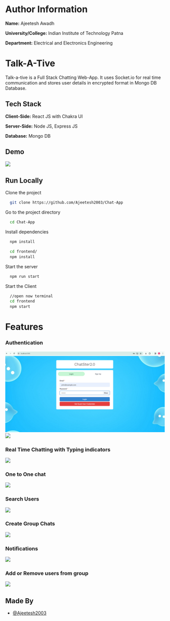 # Author Information

**Name:** Ajeetesh Awadh

**University/College:** Indian Institute of Technology Patna

**Department:** Electrical and Electronics Engineering

# Talk-A-Tive

Talk-a-tive is a Full Stack Chatting Web-App.
It uses Socket.io for real time communication and stores user details in encrypted format in Mongo DB Database.
## Tech Stack

**Client-Side:** React JS with Chakra UI

**Server-Side:** Node JS, Express JS

**Database:** Mongo DB
  
## Demo

![](https://github.com/Ajeetesh2003/Chat-App/blob/main/screenshots/group%20%2B%20notif.PNG)
## Run Locally

Clone the project

```bash
  git clone https://github.com/Ajeetesh2003/Chat-App
```

Go to the project directory

```bash
  cd Chat-App
```

Install dependencies

```bash
  npm install
```

```bash
  cd frontend/
  npm install
```

Start the server

```bash
  npm run start
```
Start the Client

```bash
  //open now terminal
  cd frontend
  npm start
```

  
# Features

### Authentication
![](https://github.com/Ajeetesh2003/ChatSter2.0/blob/master/screenshots/login.png)
![](https://github.com/Ajeetesh2003/Chat-App/blob/main/screenshots/signup.PNG)
### Real Time Chatting with Typing indicators
![](https://github.com/Ajeetesh2003/Chat-App/blob/main/screenshots/real-time.PNG)
### One to One chat
![](https://github.com/Ajeetesh2003/Chat-App/blob/main/screenshots/mainscreen.PNG)
### Search Users
![](https://github.com/Ajeetesh2003/Chat-App/blob/main/screenshots/search.PNG)
### Create Group Chats
![](https://github.com/Ajeetesh2003/Chat-App/blob/main/screenshots/new%20grp.PNG)
### Notifications 
![](https://github.com/Ajeetesh2003/Chat-App/blob/main/screenshots/group%20%2B%20notif.PNG)
### Add or Remove users from group
![](https://github.com/Ajeetesh2003/Chat-App/blob/main/screenshots/add%20rem.PNG)

## Made By

- [@Ajeetesh2003](https://github.com/Ajeetesh2003)

  
